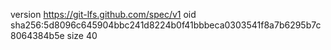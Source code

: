 version https://git-lfs.github.com/spec/v1
oid sha256:5d8096c645904bbc241d8224b0f41bbbeca0303541f8a7b6295b7c8064384b5e
size 40
